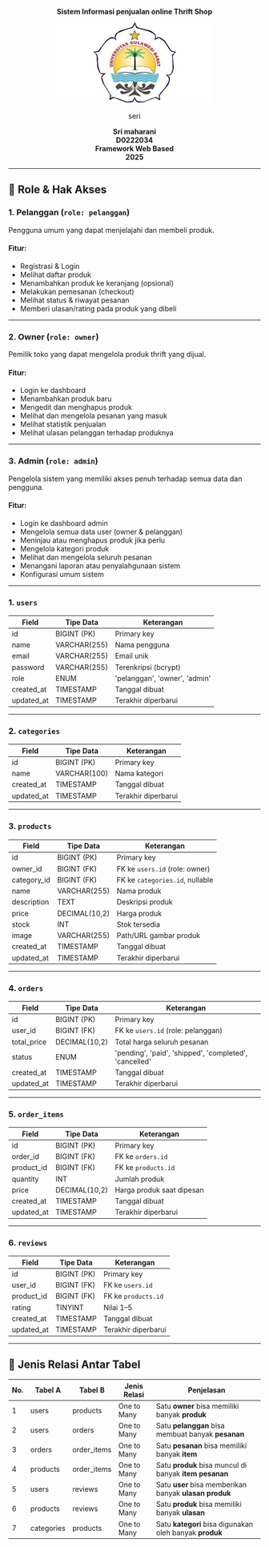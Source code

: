 <p align="center"><strong> Sistem Informasi penjualan online Thrift Shop</strong></p>

<div align="center">

![logo_unsulbar](public/logo.jpeg)

seri

<b>Sri maharani</b><br>
<b>D0222034</b><br>
<b>Framework Web Based</b><br>
<b>2025</b>
</div>

---

## 🔐 Role & Hak Akses

### 1. Pelanggan (`role: pelanggan`)
Pengguna umum yang dapat menjelajahi dan membeli produk.

#### Fitur:
- Registrasi & Login
- Melihat daftar produk
- Menambahkan produk ke keranjang (opsional)
- Melakukan pemesanan (checkout)
- Melihat status & riwayat pesanan
- Memberi ulasan/rating pada produk yang dibeli

---

### 2. Owner (`role: owner`)
Pemilik toko yang dapat mengelola produk thrift yang dijual.

#### Fitur:
- Login ke dashboard
- Menambahkan produk baru
- Mengedit dan menghapus produk
- Melihat dan mengelola pesanan yang masuk
- Melihat statistik penjualan
- Melihat ulasan pelanggan terhadap produknya

---

### 3. Admin (`role: admin`)
Pengelola sistem yang memiliki akses penuh terhadap semua data dan pengguna.

#### Fitur:
- Login ke dashboard admin
- Mengelola semua data user (owner & pelanggan)
- Meninjau atau menghapus produk jika perlu
- Mengelola kategori produk
- Melihat dan mengelola seluruh pesanan
- Menangani laporan atau penyalahgunaan sistem
- Konfigurasi umum sistem

---

### 1. `users`

| Field      | Tipe Data      | Keterangan                                  |
|------------|----------------|---------------------------------------------|
| id         | BIGINT (PK)    | Primary key                                 |
| name       | VARCHAR(255)   | Nama pengguna                               |
| email      | VARCHAR(255)   | Email unik                                  |
| password   | VARCHAR(255)   | Terenkripsi (bcrypt)                        |
| role       | ENUM           | 'pelanggan', 'owner', 'admin'               |
| created_at | TIMESTAMP      | Tanggal dibuat                              |
| updated_at | TIMESTAMP      | Terakhir diperbarui                         |

---

### 2. `categories`

| Field      | Tipe Data      | Keterangan                                  |
|------------|----------------|---------------------------------------------|
| id         | BIGINT (PK)    | Primary key                                 |
| name       | VARCHAR(100)   | Nama kategori                               |
| created_at | TIMESTAMP      | Tanggal dibuat                              |
| updated_at | TIMESTAMP      | Terakhir diperbarui                         |

---

### 3. `products`

| Field        | Tipe Data      | Keterangan                                  |
|--------------|----------------|---------------------------------------------|
| id           | BIGINT (PK)    | Primary key                                 |
| owner_id     | BIGINT (FK)    | FK ke `users.id` (role: owner)              |
| category_id  | BIGINT (FK)    | FK ke `categories.id`, nullable             |
| name         | VARCHAR(255)   | Nama produk                                 |
| description  | TEXT           | Deskripsi produk                            |
| price        | DECIMAL(10,2)  | Harga produk                                |
| stock        | INT            | Stok tersedia                               |
| image        | VARCHAR(255)   | Path/URL gambar produk                      |
| created_at   | TIMESTAMP      | Tanggal dibuat                              |
| updated_at   | TIMESTAMP      | Terakhir diperbarui                         |

---

### 4. `orders`

| Field        | Tipe Data      | Keterangan                                  |
|--------------|----------------|---------------------------------------------|
| id           | BIGINT (PK)    | Primary key                                 |
| user_id      | BIGINT (FK)    | FK ke `users.id` (role: pelanggan)          |
| total_price  | DECIMAL(10,2)  | Total harga seluruh pesanan                 |
| status       | ENUM           | 'pending', 'paid', 'shipped', 'completed', 'cancelled' |
| created_at   | TIMESTAMP      | Tanggal dibuat                              |
| updated_at   | TIMESTAMP      | Terakhir diperbarui                         |

---

### 5. `order_items`

| Field       | Tipe Data      | Keterangan                                  |
|-------------|----------------|---------------------------------------------|
| id          | BIGINT (PK)    | Primary key                                 |
| order_id    | BIGINT (FK)    | FK ke `orders.id`                           |
| product_id  | BIGINT (FK)    | FK ke `products.id`                         |
| quantity    | INT            | Jumlah produk                               |
| price       | DECIMAL(10,2)  | Harga produk saat dipesan                   |
| created_at  | TIMESTAMP      | Tanggal dibuat                              |
| updated_at  | TIMESTAMP      | Terakhir diperbarui                         |

---

### 6. `reviews`

| Field       | Tipe Data      | Keterangan                                  |
|-------------|----------------|---------------------------------------------|
| id          | BIGINT (PK)    | Primary key                                 |
| user_id     | BIGINT (FK)    | FK ke `users.id`                            |
| product_id  | BIGINT (FK)    | FK ke `products.id`                         |
| rating      | TINYINT        | Nilai 1–5                                   |                            |
| created_at  | TIMESTAMP      | Tanggal dibuat                              |
| updated_at  | TIMESTAMP      | Terakhir diperbarui                         |

---


## 🔗 Jenis Relasi Antar Tabel

| No. | Tabel A        | Tabel B         | Jenis Relasi     | Penjelasan                                                                 |
|-----|----------------|------------------|------------------|----------------------------------------------------------------------------|
| 1   | users          | products         | One to Many      | Satu **owner** bisa memiliki banyak **produk**                             |
| 2   | users          | orders           | One to Many      | Satu **pelanggan** bisa membuat banyak **pesanan**                         |
| 3   | orders         | order_items      | One to Many      | Satu **pesanan** bisa memiliki banyak **item**                             |
| 4   | products       | order_items      | One to Many      | Satu **produk** bisa muncul di banyak **item pesanan**                     |
| 5   | users          | reviews          | One to Many      | Satu **user** bisa memberikan banyak **ulasan produk**                     |
| 6   | products       | reviews          | One to Many      | Satu **produk** bisa memiliki banyak **ulasan**                            |
| 7   | categories     | products         | One to Many      | Satu **kategori** bisa digunakan oleh banyak **produk**                    |

